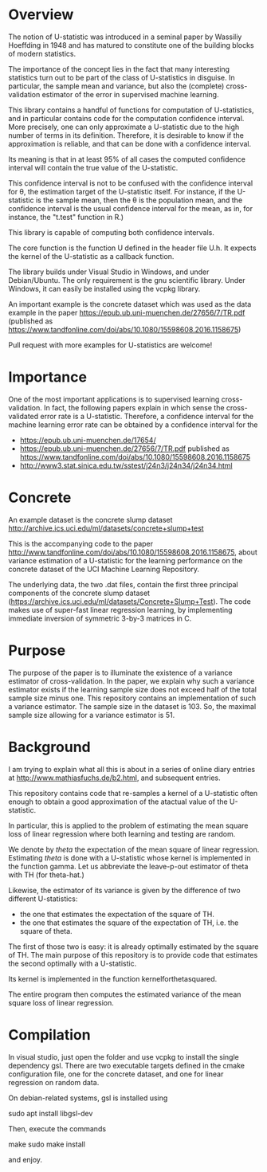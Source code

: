 
# Overview
The notion of U-statistic was introduced in a seminal paper by Wassiliy Hoeffding in 1948 and has matured to constitute one of the building blocks of modern statistics.

The importance of the concept lies in the fact that many interesting statistics turn out to be part of the class of U-statistics in disguise. In particular, the sample mean and variance, but also the (complete) cross-validation estimator of the error in supervised machine learning.

This library contains a handful of functions for computation of U-statistics, and in particular contains code for the computation confidence interval.
More precisely, one can only approximate a U-statistic due to the high number of terms in its definition. Therefore, it is desirable to know if the approximation is reliable, and that can be done with a confidence interval.

Its meaning is that in at least 95% of all cases the computed confidence interval will contain the true value of the U-statistic.

This confidence interval is not to be confused with the confidence interval for &theta;, the estimation target of the U-statistic itself.
For instance, if the U-statistic is the sample mean, then the &theta; is the population mean, and the confidence interval is the usual confidence interval for the mean, as in, for instance, the "t.test" function in R.)

This library is capable of computing both confidence intervals.

The core function is the function U defined in the header file U.h.
It expects the kernel of the U-statistic as a callback function.

The library builds under Visual Studio in Windows, and under Debian/Ubuntu. The only requirement is the gnu scientific library. Under Windows, it can easily be installed using the vcpkg library.

An important example is the concrete dataset which was used as the data example in the paper https://epub.ub.uni-muenchen.de/27656/7/TR.pdf (published as https://www.tandfonline.com/doi/abs/10.1080/15598608.2016.1158675)


Pull request with more examples for U-statistics are welcome!

# Importance
One of the most important applications is to supervised learning cross-validation. In fact, the following papers explain in which sense the cross-validated error rate is a U-statistic.
Therefore, a confidence interval for the machine learning error rate can be obtained by a confidence interval for the 

- https://epub.ub.uni-muenchen.de/17654/
- https://epub.ub.uni-muenchen.de/27656/7/TR.pdf published as https://www.tandfonline.com/doi/abs/10.1080/15598608.2016.1158675
- http://www3.stat.sinica.edu.tw/sstest/j24n3/j24n34/j24n34.html

# Concrete

An example dataset is the concrete slump dataset http://archive.ics.uci.edu/ml/datasets/concrete+slump+test

This is the accompanying code to the paper http://www.tandfonline.com/doi/abs/10.1080/15598608.2016.1158675, about variance estimation of a U-statistic for the learning performance on the concrete dataset of the UCI Machine Learning Repository.

The underlying data, the two .dat files, contain the first three principal components of the concrete slump dataset (https://archive.ics.uci.edu/ml/datasets/Concrete+Slump+Test).
The code makes use of super-fast linear regression learning, by implementing immediate inversion of symmetric 3-by-3 matrices in C.

# Purpose
The purpose of the paper is to illuminate the existence of a variance estimator of cross-validation.
In the paper, we explain why such a variance estimator exists if the learning sample size does not exceed half of the total sample size minus one. This repository contains an implementation of such a variance estimator.
The sample size in the dataset is 103.
So, the maximal sample size allowing for a variance estimator is 51.

# Background
I am trying to explain what all this is about in a series of online diary entries at  http://www.mathiasfuchs.de/b2.html,  and subsequent entries.

This repository contains code that re-samples a kernel of a U-statistic often enough to obtain a good approximation of the atactual value of the U-statistic.

In particular, this is applied to the problem of estimating the mean square loss of linear regression where both learning and testing are random.

We denote by *theta* the expectation of the mean square of linear regression.
Estimating *theta* is done with a U-statistic whose kernel is implemented in the function gamma.
Let us abbreviate the leave-p-out estimator of theta with TH (for theta-hat.)

Likewise, the  estimator of its variance is given by the difference of two different U-statistics:

- the one that estimates the expectation of the square of TH.
- the one that estimates the square of the expectation of TH, i.e. the square of theta.

The first of those two is easy: it is already optimally estimated by the square of TH.
The main purpose of this repository is to provide code that estimates the second optimally with a U-statistic.

Its kernel is implemented in the function kernelforthetasquared.

The entire program then computes the estimated variance of the mean square loss of linear regression.
 


# Compilation
In visual studio, just open the folder and use vcpkg to install the single dependency gsl.
There are two executable targets defined in the cmake configuration file, one for the concrete dataset, and one for linear regression on random data.

On debian-related systems, gsl is installed using

sudo apt install libgsl-dev

Then, execute the commands

make
sudo make install

and enjoy.


